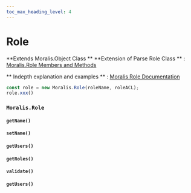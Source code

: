 ```yaml
---
toc_max_heading_level: 4
---
```

# Role

**Extends Moralis.Object Class **
**Extension of Parse Role Class ** : [Moralis.Role Members and Methods ](https://parseplatform.org/Parse-SDK-JS/api/master/Parse.Role.html)

** Indepth explanation and examples ** : [Moralis Role Documentation](https://docs.moralis.io/moralis-dapp/database/roles)

```js
const role = new Moralis.Role(roleName, roleACL);
role.xxx() 
```

### `Moralis.Role`
#### `getName()`
#### `setName()`
#### `getUsers()`
#### `getRoles()`
#### `validate()`




#### `getUsers()`


